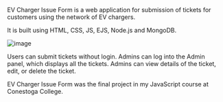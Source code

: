 EV Charger Issue Form is a web application for submission of tickets for customers using the network of EV chargers.

It is built using HTML, CSS, JS, EJS, Node.js and MongoDB.


![image](https://user-images.githubusercontent.com/46302098/194726797-95af8d81-d9d8-432c-ac81-38d29f903f82.png)

Users can submit tickets without login. 
Admins can log into the Admin panel, which displays all the tickets.
Admins can view details of the ticket, edit, or delete the ticket.

EV Charger Issue Form was the final project in my JavaScript course at Conestoga College.
